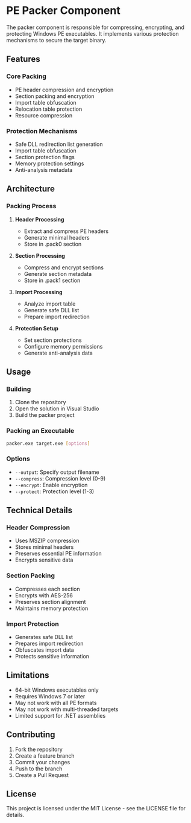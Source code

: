 # PE Packer Component

The packer component is responsible for compressing, encrypting, and protecting Windows PE executables. It implements various protection mechanisms to secure the target binary.

## Features

### Core Packing
- PE header compression and encryption
- Section packing and encryption
- Import table obfuscation
- Relocation table protection
- Resource compression

### Protection Mechanisms
- Safe DLL redirection list generation
- Import table obfuscation
- Section protection flags
- Memory protection settings
- Anti-analysis metadata

## Architecture

### Packing Process
1. **Header Processing**
   - Extract and compress PE headers
   - Generate minimal headers
   - Store in .pack0 section

2. **Section Processing**
   - Compress and encrypt sections
   - Generate section metadata
   - Store in .pack1 section

3. **Import Processing**
   - Analyze import table
   - Generate safe DLL list
   - Prepare import redirection

4. **Protection Setup**
   - Set section protections
   - Configure memory permissions
   - Generate anti-analysis data

## Usage

### Building
1. Clone the repository
2. Open the solution in Visual Studio
3. Build the packer project

### Packing an Executable
```bash
packer.exe target.exe [options]
```

### Options
- `--output`: Specify output filename
- `--compress`: Compression level (0-9)
- `--encrypt`: Enable encryption
- `--protect`: Protection level (1-3)

## Technical Details

### Header Compression
- Uses MSZIP compression
- Stores minimal headers
- Preserves essential PE information
- Encrypts sensitive data

### Section Packing
- Compresses each section
- Encrypts with AES-256
- Preserves section alignment
- Maintains memory protection

### Import Protection
- Generates safe DLL list
- Prepares import redirection
- Obfuscates import data
- Protects sensitive information

## Limitations

- 64-bit Windows executables only
- Requires Windows 7 or later
- May not work with all PE formats
- May not work with multi-threaded targets
- Limited support for .NET assemblies

## Contributing

1. Fork the repository
2. Create a feature branch
3. Commit your changes
4. Push to the branch
5. Create a Pull Request

## License

This project is licensed under the MIT License - see the LICENSE file for details.

